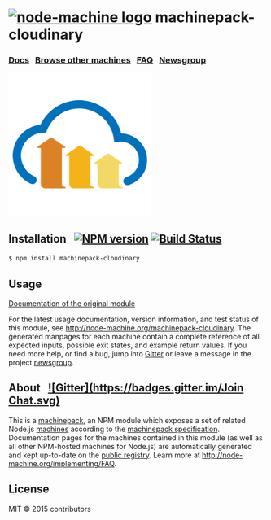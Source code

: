 
<h1>
  <a href="http://node-machine.org" title="Node-Machine public registry"><img alt="node-machine logo" title="Node-Machine Project" src="http://node-machine.org/images/machine-anthropomorph-for-white-bg.png" width="50" /></a>
  machinepack-cloudinary
</h1>

### [Docs](http://node-machine.org/machinepack-cloudinary) &nbsp; [Browse other machines](http://node-machine.org/machinepacks) &nbsp;  [FAQ](http://node-machine.org/implementing/FAQ)  &nbsp;  [Newsgroup](https://groups.google.com/forum/?hl=en#!forum/node-machine)

[![Cloudinary](https://raw.githubusercontent.com/Atinux/machinepack-cloudinary/master/cloudinary-logo.png)](http://node-machine.org/machinepack-cloudinary)

## Installation &nbsp; [![NPM version](https://badge.fury.io/js/machinepack-cloudinary.svg)](http://badge.fury.io/js/machinepack-cloudinary) [![Build Status](https://travis-ci.org/Atinux/machinepack-cloudinary.png?branch=master)](https://travis-ci.org/Atinux/machinepack-cloudinary)

```sh
$ npm install machinepack-cloudinary
```

## Usage

[Documentation of the original module](https://github.com/Atinux/schema-inspector)

For the latest usage documentation, version information, and test status of this module, see <a href="http://node-machine.org/machinepack-cloudinary" title="SDK for working with Cloudinary platform.">http://node-machine.org/machinepack-cloudinary</a>.  The generated manpages for each machine contain a complete reference of all expected inputs, possible exit states, and example return values.  If you need more help, or find a bug, jump into [Gitter](https://gitter.im/node-machine/general) or leave a message in the project [newsgroup](https://groups.google.com/forum/?hl=en#!forum/node-machine).

## About  &nbsp; [![Gitter](https://badges.gitter.im/Join Chat.svg)](https://gitter.im/node-machine/general?utm_source=badge&utm_medium=badge&utm_campaign=pr-badge&utm_content=badge)

This is a [machinepack](http://node-machine.org/machinepacks), an NPM module which exposes a set of related Node.js [machines](http://node-machine.org/spec/machine) according to the [machinepack specification](http://node-machine.org/spec/machinepack).
Documentation pages for the machines contained in this module (as well as all other NPM-hosted machines for Node.js) are automatically generated and kept up-to-date on the <a href="http://node-machine.org" title="Public machine registry for Node.js">public registry</a>.
Learn more at <a href="http://node-machine.org/implementing/FAQ" title="Machine Project FAQ (for implementors)">http://node-machine.org/implementing/FAQ</a>.

## License

MIT &copy; 2015 contributors
